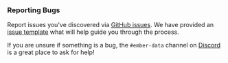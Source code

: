 ### Reporting Bugs

Report issues you've discovered via [GitHub issues](https://github.com/emberjs/data/issues).
We have provided an [issue template](.github/bug.md) what will help guide you through the process.

If you are unsure if something is a bug, the `#ember-data` channel on 
[Discord](https://discord.gg/zT3asNS) is a great place to ask for help!
